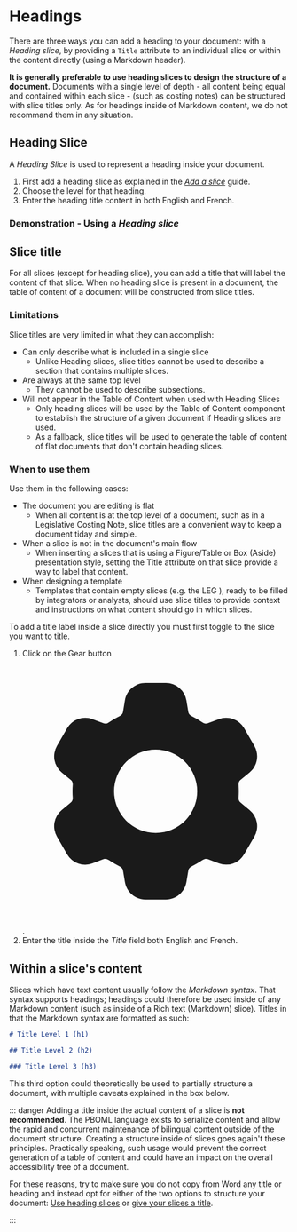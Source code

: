 # Headings

There are three ways you can add a heading to your document: with a *Heading slice*, by providing a `Title` attribute to an individual slice or within the content directly (using a Markdown header). 

**It is generally preferable to use heading slices to design the structure of a document.** Documents with a single level of depth - all content being equal and contained within each slice - (such as costing notes) can be structured with slice titles only. As for headings inside of Markdown content, we do not recommand them in any situation.

## Heading Slice

A *Heading Slice* is used to represent a heading inside your document.

1.  First add a heading slice as explained in the [*Add a slice*](./structure-your-document.html#add-a-slice) guide.
2.  Choose the level for that heading.
3.  Enter the heading title content in both English and French.

### Demonstration - Using a *Heading slice*

<PbomlWidget sample="/samples/heading_slice.pboml.yaml" mode="edit"></PbomlWidget>

## Slice title

For all slices (except for heading slice), you can add a title that will label the content of that slice. When no heading slice is present in a document, the table of content of a document will be constructed from slice titles.

### Limitations

Slice titles are very limited in what they can accomplish: 

- Can only describe what is included in a single slice
  - Unlike Heading slices, slice titles cannot be used to describe a section that contains multiple slices.
- Are always at the same top level
  - They cannot be used to describe subsections.
- Will not appear in the Table of Content when used with Heading Slices
  - Only heading slices will be used by the Table of Content component to establish the structure of a given document if Heading slices are used. 
  - As a fallback, slice titles will be used to generate the table of content of flat documents that don't contain heading slices.

### When to use them

Use them in the following cases:
- The document you are editing is flat
  - When all content is at the top level of a document, such as in a Legislative Costing Note, slice titles are a convenient way to keep a document tiday and simple.
- When a slice is not in the document's main flow
  - When inserting a slices that is using a Figure/Table or Box (Aside) presentation style, setting the Title attribute on that slice provide a way to label that content.
- When designing a template
  - Templates that contain empty slices (e.g. the LEG ), ready to be filled by integrators or analysts, should use slice titles to provide context and instructions on what content should go in which slices.

To add a title label inside a slice directly you must first toggle to the slice you want to title.

1.  Click on the Gear button <span class="pboml-button"><svg xmlns="http://www.w3.org/2000/svg" viewBox="0 0 24 24" fill="currentColor" aria-hidden="true" class="w-4 h-4"><path fill-rule="evenodd" d="M11.078 2.25c-.917 0-1.699.663-1.85 1.567L9.05 4.889c-.02.12-.115.26-.297.348a7.493 7.493 0 00-.986.57c-.166.115-.334.126-.45.083L6.3 5.508a1.875 1.875 0 00-2.282.819l-.922 1.597a1.875 1.875 0 00.432 2.385l.84.692c.095.078.17.229.154.43a7.598 7.598 0 000 1.139c.015.2-.059.352-.153.43l-.841.692a1.875 1.875 0 00-.432 2.385l.922 1.597a1.875 1.875 0 002.282.818l1.019-.382c.115-.043.283-.031.45.082.312.214.641.405.985.57.182.088.277.228.297.35l.178 1.071c.151.904.933 1.567 1.85 1.567h1.844c.916 0 1.699-.663 1.85-1.567l.178-1.072c.02-.12.114-.26.297-.349.344-.165.673-.356.985-.57.167-.114.335-.125.45-.082l1.02.382a1.875 1.875 0 002.28-.819l.923-1.597a1.875 1.875 0 00-.432-2.385l-.84-.692c-.095-.078-.17-.229-.154-.43a7.614 7.614 0 000-1.139c-.016-.2.059-.352.153-.43l.84-.692c.708-.582.891-1.59.433-2.385l-.922-1.597a1.875 1.875 0 00-2.282-.818l-1.02.382c-.114.043-.282.031-.449-.083a7.49 7.49 0 00-.985-.57c-.183-.087-.277-.227-.297-.348l-.179-1.072a1.875 1.875 0 00-1.85-1.567h-1.843zM12 15.75a3.75 3.75 0 100-7.5 3.75 3.75 0 000 7.5z" clip-rule="evenodd"></path></svg></span>.
2.  Enter the title inside the *Title* field both English and French.

<PbomlWidget sample="/samples/heading_inside_slice.pboml.yaml" mode="edit"></PbomlWidget>


## Within a slice's content

Slices which have text content usually follow the _Markdown syntax_. That syntax supports headings; headings could therefore be used inside of any Markdown content (such as inside of a Rich text (Markdown) slice). Titles in that the Markdown syntax are formatted as such:

```md
# Title Level 1 (h1)

## Title Level 2 (h2)

### Title Level 3 (h3)
```

This third option could theoretically be used to partially structure a document, with multiple caveats explained in the box below.

::: danger
Adding a title inside the actual content of a slice is **not recommended**.  The PBOML language exists to serialize content and allow the rapid and concurrent maintenance of bilingual content outside of the document structure. Creating a structure inside of slices goes again't these principles. Practically speaking, such usage would prevent the correct generation of a table of content and could have an impact on the overall accessibility tree of a document.

For these reasons, try to make sure you do not copy from Word any title or heading and instead opt for either of the two options to structure your document: [Use heading slices](./headings.html#heading-slice) or [give your slices a title](./headings.html#slice-title).

:::

